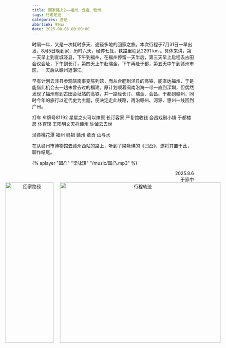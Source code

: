 ```yaml
---
title: 回家路上2——福州、龙岩、赣州
tags: 行走足迹
categories: 游记
abbrlink: 99aa
date: 2025-08-06 00:00:00
---
```


时隔一年，又是一次耗时多天、途径多地的回家之旅。本次行程于7月31日一早出发，8月5日晚到家，历时六天，经停七处，铁路里程达2291 km 。具体来讲，第一天早上到宣城泾县，下午到福州，在福州停留一天半后，第三天早上启程去古田会议会址，下午到长汀，第四天上午赴瑞金，下午再赴于都，第五天中午到赣州市区，一天后从赣州返湛江。


早有计划去泾县参观皖南事变陈列馆，而从合肥到泾县的高铁，能直达福州，于是能借此机会去一趟未曾去过的福建。原计划顺着闽南沿海一带一直到深圳，但偶然发现了福州有到古田会址站的高铁，并一路经长汀、瑞金、会昌、于都到赣州，同时今年的旅行以近代史为主题，便决定走此线路，再沿赣州、河源、惠州一线回到广州。

打车 车牌号81192
星星之火可以燎原
长汀客家
严复馆收钱
会昌戏剧小镇
于都楼房 体育馆
王阳明文天祥赣州
许倬云去世

泾县桃花潭
福州 妈祖
赣州 章贡
山与水

在从赣州市博物馆去赣州西站的路上，听到了梁咏琪的《凹凸》，遂将其置于此，聊作结尾。

<script src="https://cdn.jsdelivr.net/npm/aplayer/dist/APlayer.min.js"></script>
{% aplayer "凹凸" "梁咏琪" "/music/凹凸.mp3" %}



<div style="text-align: right;">2025.8.6<br>于家中</div>

<div style="display: flex; justify-content: center; align-items: center;">
  <figure style="text-align: center; margin: 0 10px;">
    <img src="https://s3.bmp.ovh/imgs/2025/08/06/ad7d846f749fd4a3.jpg" alt="回家路径" style="display: block; margin-left: auto; margin-right: auto;width: 150px; height: 500px;">
  </figure>

  <figure style="text-align: center; margin: 0 10px;">
    <img src="https://s3.bmp.ovh/imgs/2025/08/06/d30de4516dabad9f.png" alt="行程轨迹" style="display: block; margin-left: auto; margin-right: auto; height: 500px;">
  </figure>
</div>
